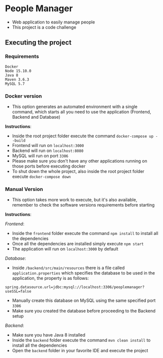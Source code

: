 # People Manager

- Web application to easily manage people
- This project is a code challenge

## Executing the project

### Requirements

```
Docker
Node 15.10.0
Java 8
Maven 3.6.3
MySQL 5.7
```

### Docker version

- This option generates an automated environment with a single command, which starts all you need to use the application (Frontend, Backend and Database)

**Instructions**:

- Inside the root project folder execute the command `docker-compose up --build`
- Frontend will run on `localhost:3000`
- Backend will run on `localhost:8080`
- MySQL will run on port `3306`
- Please make sure you don't have any other applications running on those ports before executing docker
- To shut down the whole project, also inside the root project folder execute `docker-compose down`

### Manual Version

- This option takes more work to execute, but it's also available, remember to check the software versions requirements before starting

**Instructions**:

_Frontend_:

- Inside the `frontend` folder execute the command `npm install` to install all the dependencies
- Once all the dependencies are installed simply execute `npm start`
- The application will run on `localhost:3000` by default

_Database_:

- Inside `/backend/src/main/resources` there is a file called `application.properties` which specifies the database to be used in the application, the property is as follows:

```
spring.datasource.url=jdbc:mysql://localhost:3306/peoplemanager?useSSL=false
```

- Manually create this database on MySQL using the same specified port `3306`
- Make sure you created the database before proceeding to the Backend setup

_Backend_:

- Make sure you have Java 8 installed
- Inside the `backend` folder execute the command `mvn clean install` to install all the dependencies
- Open the `backend` folder in your favorite IDE and execute the project
